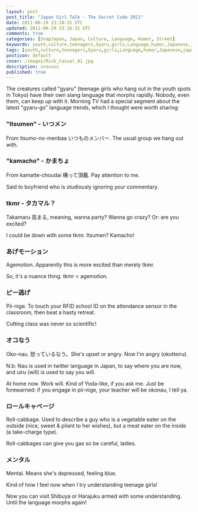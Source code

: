 ```yaml
---           
layout: post
post_title: "Japan Girl Talk - The Secret Code 2011"
date: 2011-06-29 23:18:31 UTC
updated: 2011-06-29 23:18:31 UTC
comments: true
categories: [SnapJapan, Japan, Culture, Language, Humor, Street]
keywords: youth,culture,teenagers,Gyaru,girls,Language,humor,Japanese,japan,ギャル語,slang
tags: [youth,culture,teenagers,Gyaru,girls,Language,humor,Japanese,japan,ギャル語,slang]
posticon: default
cover: /images/Rick_Casual_01.jpg
description: xxxxxxx
published: true
---
```

 


The creatures called "gyaru" (teenage girls who hang out in the youth spots in Tokyo) have their own slang language that morphs rapidly. Nobody, even them, can keep up with it. Morning TV had a special segment about the latest "gyaru-go" language trends, which I thought were worth sharing:


### "Itsumen" - いつメン



From itsumo-no-menbaa いつものメンバー. The usual group we hang out with.


### "kamacho" - かまちょ



From kamatte-choudai 構って頂戴. Pay attention to me.




Said to boyfriend who is studiously ignoring your commentary.


### tkmr - タカマル？



Takamaru 高まる, meaning, wanna party? Wanna go crazy? Or: are you excited?




I could be down with some tkmr. Itsumen? Kamacho!


### あげモーション



Agemotion. Apparently this is more excited than merely tkmr.




So, it's a nuance thing. tkmr < agemotion.


### ピー逃げ



Pii-nige. To touch your RFID school ID on the attendance sensor in the classroom, then beat a hasty retreat.




Cutting class was never so scientific!


### オコなう



Oko-nau. 怒っているなう。She's upset or angry. Now I'm angry (okotteiru).




N.b: Nau is used in twitter language in Japan, to say where you are now, and uiru (will) is used to say you will.




At home now. Work will. Kind of Yoda-like, if you ask me. Just be forewarned: if you engage in pii-nige, your teacher will be okonau, I tell ya.


### ロールキャベージ



Roll-cabbage. Used to describe a guy who is a vegetable eater on the outside (nice, sweet & pliant to her wishes), but a meat eater on the inside (a take-charge type).




Roll-cabbages can give you gas so be careful, ladies.


### メンタル



Mental. Means she's depressed, feeling blue.




Kind of how I feel now when I try understanding teenage girls!




Now you can visit Shibuya or Harajuku armed with some understanding. Until the language morphs again!




 


